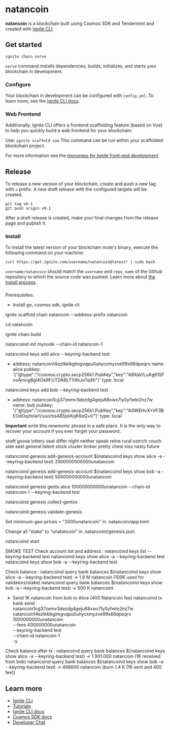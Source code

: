 # natancoin
**natancoin** is a blockchain built using Cosmos SDK and Tendermint and created with [Ignite CLI](https://ignite.com/cli).

## Get started

```
ignite chain serve
```

`serve` command installs dependencies, builds, initializes, and starts your blockchain in development.

### Configure

Your blockchain in development can be configured with `config.yml`. To learn more, see the [Ignite CLI docs](https://docs.ignite.com).

### Web Frontend

Additionally, Ignite CLI offers a frontend scaffolding feature (based on Vue) to help you quickly build a web frontend for your blockchain:

Use: `ignite scaffold vue`
This command can be run within your scaffolded blockchain project.


For more information see the [monorepo for Ignite front-end development](https://github.com/ignite/web).

## Release
To release a new version of your blockchain, create and push a new tag with `v` prefix. A new draft release with the configured targets will be created.

```
git tag v0.1
git push origin v0.1
```

After a draft release is created, make your final changes from the release page and publish it.

### Install
To install the latest version of your blockchain node's binary, execute the following command on your machine:

```
curl https://get.ignite.com/username/natancoin@latest! | sudo bash
```
`username/natancoin` should match the `username` and `repo_name` of the Github repository to which the source code was pushed. Learn more about [the install process](https://github.com/ignite/installer).

###
Prerequisites:
- Install go, cosmos sdk, ignite cli

ignite scaffold chain natancoin --address-prefix natancoin

cd natancoin    

ignite chain build

natancoind init mynode --chain-id natancoin-1

natancoind keys add alice --keyring-backend test

- address: natancoin14eztkklkglmgvqpu0uhycxmyzve99x66dpeqrv
  name: alice
  pubkey: '{"@type":"/cosmos.crypto.secp256k1.PubKey","key":"A8XaV/LuAg61SFnoAmng8gI4OeRFUTDABLTY4hJoTq4h"}'
  type: local


natancoind keys add bob --keyring-backend test

- address: natancoin1cg37zemv3dezdg4geju68xwx7ly0yfwte2nz7w
  name: bob
  pubkey: '{"@type":"/cosmos.crypto.secp256k1.PubKey","key":"A0WEHvX+VF3BEOdOq/toIarVuuorbs4B5pkKqK6eQ+t/"}'
  type: local


**Important** write this mnemonic phrase in a safe place.
It is the only way to recover your account if you ever forget your password.

shaft goose lottery seat differ night neither speak retire rural ostrich couch side east general talent stock cluster timber pretty chest kiss nasty future


natancoind genesis add-genesis-account $(natancoind keys show alice -a --keyring-backend test) 2000000000000unatancoin

natancoind genesis add-genesis-account $(natancoind keys show bob -a --keyring-backend test) 500000000000unatancoin

natancoind genesis gentx alice 100000000000unatancoin --chain-id natancoin-1 --keyring-backend test

natancoind genesis collect-gentxs

natancoind genesis validate-genesis

Set minimum-gas-prices = "2000unatancoin" in .natancoin/app.toml

Change all “stake” to “unatancoin” in .natancoint/genesis.json

natancoind start   

SMOKE TEST
Check account list and address : 
natancoind keys list --keyring-backend test
natancoind keys show alice -a --keyring-backend test
natancoind keys show bob -a --keyring-backend test

Check balance : 
natancoind query bank balances $(natancoind keys show alice -a --keyring-backend test) -> 1.9 M natancoin (100K used for validators/stake)
natancoind query bank balances $(natancoind keys show bob -a --keyring-backend test) -> 500 K natancoint

- Send 1K natancoin from bob to Alice (400 Natancoin fee)
 natancoind tx bank send \
  natancoin1cg37zemv3dezdg4geju68xwx7ly0yfwte2nz7w \
  natancoin14eztkklkglmgvqpu0uhycxmyzve99x66dpeqrv \
  1000000000unatancoin \
  --fees 400000000unatancoin \
  --keyring-backend test \
  --chain-id natancoin-1 \
  -y

Check balance after tx : 
natancoind query bank balances $(natancoind keys show alice -a --keyring-backend test) -> 1.901.000 natancoin (1K received from bob)
natancoind query bank balances $(natancoind keys show bob -a --keyring-backend test) -> 498600 natancoin (burn 1.4 K (1K sent and 400 fee))


## Learn more

- [Ignite CLI](https://ignite.com/cli)
- [Tutorials](https://docs.ignite.com/guide)
- [Ignite CLI docs](https://docs.ignite.com)
- [Cosmos SDK docs](https://docs.cosmos.network)
- [Developer Chat](https://discord.com/invite/ignitecli)
